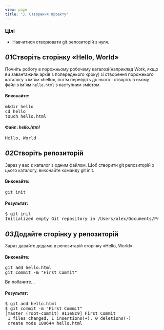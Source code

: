 ```yaml
---
view: page
title: "3. Створення проекту"
---
```


<h3>Цілі</h3>

<ul><li>Навчитися створювати git репозиторій з нуля.</li></ul>

<h2><em>01</em>Створіть сторінку «Hello, World»</h2>

<p>Почніть роботу в порожньому робочему каталозі(наприклад Work, якщо ви завантажили архів з попереднього кроку) зі створення порожнього каталогу з ім'ям «hello», потім перейдіть до нього і створіть в ньому файл з ім'ям <code>hello.html</code> з наступним змістом.</p>

<h4 class="h4-pre">Виконайте:</h4>

<pre class="instructions">mkdir hello
cd hello
touch hello.html</pre>

<h4 class="h4-pre">Файл: <em>hello.html</em></h4>

<pre class="file">Hello, World</pre>

<h2><em>02</em>Створіть репозиторій</h2>

<p>Зараз у вас є каталог з одним файлом. Щоб створити git репозиторій з цього каталогу, виконайте команду git init.</p>

<h4 class="h4-pre">Виконайте:</h4>

<pre class="instructions">git init</pre>

<h4 class="h4-pre">Результат:</h4>

<pre class="sample">$ git init
Initialized empty Git repository in /Users/alex/Documents/Presentations/githowto/auto/hello/.git/
</pre>

<h2><em>03</em>Додайте сторінку у репозиторій</h2>

<p>Зараз давайте додамо в репозитарій сторінку «Hello, World».</p>

<h4 class="h4-pre">Виконайте:</h4>

<pre class="instructions">git add hello.html
git commit -m "First Commit"</pre>

<p>Ви побачите…</p>

<h4 class="h4-pre">Результат:</h4>

<pre class="sample">$ git add hello.html
$ git commit -m "First Commit"
[master (root-commit) 911e8c9] First Commit
 1 files changed, 1 insertions(+), 0 deletions(-)
 create mode 100644 hello.html</pre>